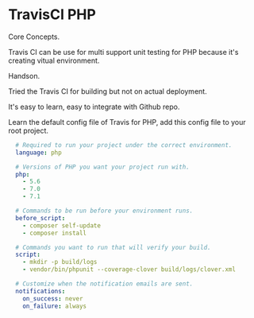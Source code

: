 # TravisCI PHP

Core Concepts.
  
  Travis CI can be use for multi support unit testing for PHP because it's creating vitual environment.

Handson.
  
  Tried the Travis CI for building but not on actual deployment.
  
  It's easy to learn, easy to integrate with Github repo.

Learn the default config file of Travis for PHP, add this config file to your root project.

```yml
  # Required to run your project under the correct environment.
  language: php

  # Versions of PHP you want your project run with.
  php:
    - 5.6
    - 7.0
    - 7.1

  # Commands to be run before your environment runs.
  before_script:
    - composer self-update
    - composer install

  # Commands you want to run that will verify your build.
  script: 
    - mkdir -p build/logs
    - vendor/bin/phpunit --coverage-clover build/logs/clover.xml

  # Customize when the notification emails are sent.
  notifications:
    on_success: never
    on_failure: always
```